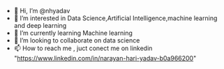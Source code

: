- 👋 Hi, I’m @nhyadav
- 👀 I’m interested in Data Science,Artificial Intelligence,machine learning and deep learning
- 🌱 I’m currently learning Machine learning
- 💞️ I’m looking to collaborate on data science
- 📫 How to reach me , juct conect me on linkedin "https://www.linkedin.com/in/narayan-hari-yadav-b0a966200"

<!---
nhyadav/nhyadav is a ✨ special ✨ repository because its `README.md` (this file) appears on your GitHub profile.
You can click the Preview link to take a look at your changes.
--->
